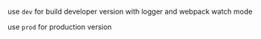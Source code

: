 use `dev` for build developer version with logger and webpack watch mode

use `prod` for production version 